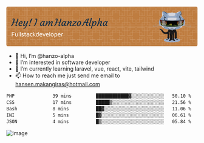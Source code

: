 ![Header](./github-header-image.png)

- 👋 Hi, I’m @hanzo-alpha
- 👀 I’m interested in software developer
- 🌱 I’m currently learning laravel, vue, react, vite, tailwind
- 📫 How to reach me just send me email to hansen.makangiras@hotmail.com 

<!---
hanzo-alpha/hanzo-alpha is a ✨ special ✨ repository because its `README.md` (this file) appears on your GitHub profile.
You can click the Preview link to take a look at your changes.
--->

<!--START_SECTION:waka-->

```txt
PHP              39 mins         ████████████▓░░░░░░░░░░░░   50.10 %
CSS              17 mins         █████▒░░░░░░░░░░░░░░░░░░░   21.56 %
Bash             8 mins          ██▓░░░░░░░░░░░░░░░░░░░░░░   11.06 %
INI              5 mins          █▓░░░░░░░░░░░░░░░░░░░░░░░   06.61 %
JSON             4 mins          █▒░░░░░░░░░░░░░░░░░░░░░░░   05.84 %
```

<!--END_SECTION:waka-->

![image](https://github.com/hanzo-alpha/hanzo-alpha/assets/111342797/c4bd2977-6123-4017-8652-6e166259b484)

